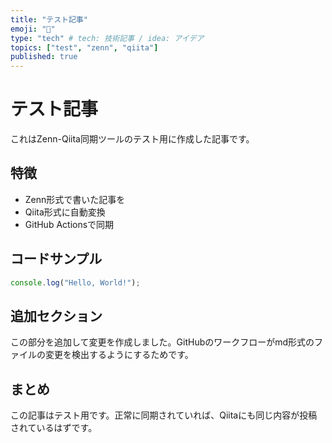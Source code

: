 ```yaml
---
title: "テスト記事"
emoji: "📝"
type: "tech" # tech: 技術記事 / idea: アイデア
topics: ["test", "zenn", "qiita"]
published: true
---
```


# テスト記事

これはZenn-Qiita同期ツールのテスト用に作成した記事です。

## 特徴

- Zenn形式で書いた記事を
- Qiita形式に自動変換
- GitHub Actionsで同期

## コードサンプル

```javascript
console.log("Hello, World!");
```

## 追加セクション

この部分を追加して変更を作成しました。GitHubのワークフローがmd形式のファイルの変更を検出するようにするためです。

## まとめ

この記事はテスト用です。正常に同期されていれば、Qiitaにも同じ内容が投稿されているはずです。 